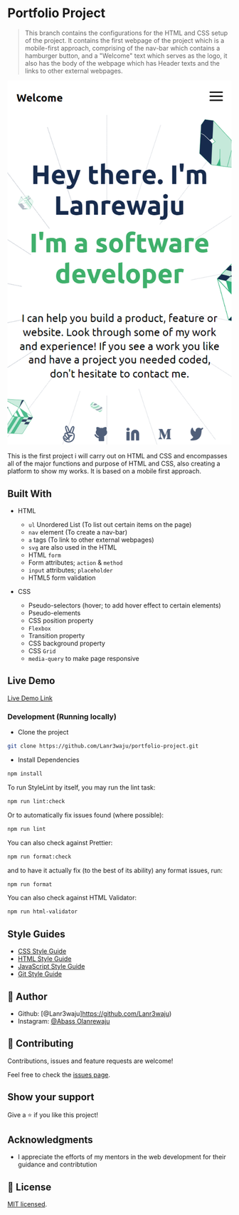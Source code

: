 # Portfolio Project

> This branch contains the configurations for the HTML and CSS setup of the project.
> It contains the first webpage of the project which is a mobile-first approach, comprising of the nav-bar which contains a hamburger button, and a "Welcome" text which serves as the logo, it also has the body of the webpage which has Header texts and the links to other external webpages.

![screenshot](./img/preview.png)

This is the first project i will carry out on HTML and CSS and encompasses all of the major functions and purpose of HTML and CSS, also creating a platform to show my works. It is based on a mobile first approach.

## Built With

- HTML

  - `ul` Unordered List (To list out certain items on the page)
  - `nav` element (To create a nav-bar)
  - `a` tags (To link to other external webpages)
  - `svg` are also used in the HTML
  - HTML `form`
  - Form attributes; `action` & `method`
  - `input` attributes; `placeholder`
  - HTML5 form validation

- CSS
  - Pseudo-selectors (hover; to add hover effect to certain elements)
  - Pseudo-elements
  - CSS position property
  - `Flexbox`
  - Transition property
  - CSS background property
  - CSS `Grid`
  - `media-query` to make page responsive

## Live Demo

[Live Demo Link](https://abass-portfolio-project.netlify.app/)

### Development (Running locally)

- Clone the project

```bash
git clone https://github.com/Lanr3waju/portfolio-project.git
```

- Install Dependencies

```bash
npm install
```

To run StyleLint by itself, you may run the lint task:

```bash
npm run lint:check
```

Or to automatically fix issues found (where possible):

```bash
npm run lint
```

You can also check against Prettier:

```bash
npm run format:check
```

and to have it actually fix (to the best of its ability) any format issues, run:

```bash
npm run format
```

You can also check against HTML Validator:

```bash
npm run html-validator
```

## Style Guides

- [CSS Style Guide](http://udacity.github.io/frontend-nanodegree-styleguide/css.html)
- [HTML Style Guide](http://udacity.github.io/frontend-nanodegree-styleguide/index.html)
- [JavaScript Style Guide](http://udacity.github.io/frontend-nanodegree-styleguide/javascript.html)
- [Git Style Guide](https://udacity.github.io/git-styleguide/)

## 👤 Author

- Github: [@Lanr3waju]https://github.com/Lanr3waju)
- Instagram: [@Abass Olanrewaju](https://www.instagram.com/abass.abdul.wasii)

## 🤝 Contributing

Contributions, issues and feature requests are welcome!

Feel free to check the [issues page](../../issues).

## Show your support

Give a ⭐️ if you like this project!

## Acknowledgments

- I appreciate the efforts of my mentors in the web development for their guidance and contribtution

## 📝 License

[MIT licensed](./LICENSE).
